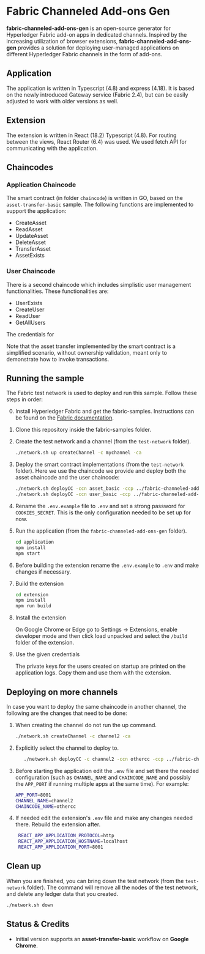 # Fabric Channeled Add-ons Gen

**fabric-channeled-add-ons-gen** is an open-source generator for Hyperledger Fabric add-on apps in dedicated channels.
Inspired by the increasing utilization of browser extensions, **fabric-channeled-add-ons-gen** provides a solution
for deploying user-managed applications on different Hyperledger Fabric channels in the form of add-ons.

## Application

The application is written in Typescript (4.8) and express (4.18). It is based on the newly introduced Gateway service (Fabric 2.4), but can be easily adjusted to work with older versions as well.

## Extension

The extension is written in React (18.2) Typescript (4.8). For routing between the views, React Router (6.4) was used. We
used fetch API for communicating with the application.

## Chaincodes
<!-- TODO: Add here about the two chaincodes when they are spit. -->

### Application Chaincode

The smart contract (in folder `chaincode`) is written in GO, based on the `asset-transfer-basic` sample.
The following functions are implemented to support the application:

- CreateAsset
- ReadAsset
- UpdateAsset
- DeleteAsset
- TransferAsset
- AssetExists

### User Chaincode

There is a second chaincode which includes simplistic user management functionalities. These functionalities are:

- UserExists
- CreateUser
- ReadUser
- GetAllUsers

The credentials for

Note that the asset transfer implemented by the smart contract is a simplified scenario, without ownership validation, meant only to demonstrate how to invoke transactions.

## Running the sample

The Fabric test network is used to deploy and run this sample. Follow these steps in order:

0. Install Hyperledger Fabric and get the fabric-samples.
   Instructions can be found on the [Fabric documentation](https://hyperledger-fabric.readthedocs.io/en/release-2.4/install.html).

1. Clone this repository inside the fabric-samples folder.

2. Create the test network and a channel (from the `test-network` folder).

   ```bash
   ./network.sh up createChannel -c mychannel -ca
   ```

3. Deploy the smart contract implementations (from the `test-network` folder). Here
   we use the chaincode we provide and deploy both the asset chaincode and the user chaincode:

   ```bash
   ./network.sh deployCC -ccn asset_basic -ccp ../fabric-channeled-add-ons-gen/chaincode/asset-chaincode -ccl go
   ./network.sh deployCC -ccn user_basic -ccp ../fabric-channeled-add-ons-gen/chaincode/user-chaincode -ccl go

   ```

4. Rename the `.env.example` file to `.env` and set a strong password for `COOKIES_SECRET`.
   This is the only configuration needed to be set up for now.

5. Run the application (from the `fabric-channeled-add-ons-gen` folder).

   ```bash
   cd application
   npm install
   npm start
   ```

6. Before building the extension rename the `.env.example` to `.env` and make changes if necessary.

7. Build the extension

   ```bash
   cd extension
   npm install
   npm run build
   ```

8. Install the extension

   On Google Chrome or Edge go to Settings -> Extensions, enable
   developer mode and then click load unpacked and select the
   `/build` folder of the extension.

9. Use the given credentials

   The private keys for the users created on startup are printed on the application logs.
   Copy them and use them with the extension.

## Deploying on more channels

In case you want to deploy the same chaincode in another channel, the following are the changes
that need to be done:

1. When creating the channel do not run the up command.

   ```bash
   ./network.sh createChannel -c channel2 -ca
   ```

2. Explicitly select the channel to deploy to.

   ```bash
      ./network.sh deployCC -c channel2 -ccn othercc -ccp ../fabric-channeled-add-ons-gen/chaincode/ -ccl go
   ```

3. Before starting the application edit the `.env` file and set there
   the needed configuration (such as `CHANNEL_NAME` and `CHAINCODE_NAME` and possibly the
   `APP_PORT` if running multiple apps at the same time). For example:

   ```bash
   APP_PORT=8001
   CHANNEL_NAME=channel2
   CHAINCODE_NAME=othercc
   ```

4. If needed edit the extension's `.env` file and make any changes needed there. Rebuild the extension after.

   ```bash
    REACT_APP_APPLICATION_PROTOCOL=http
    REACT_APP_APPLICATION_HOSTNAME=localhost
    REACT_APP_APPLICATION_PORT=8001
   ```

## Clean up

When you are finished, you can bring down the test network (from the `test-network` folder). The command will remove all the nodes of the test network, and delete any ledger data that you created.

```bash
./network.sh down
```

## Status & Credits

- Initial version supports an **asset-transfer-basic** workflow on **Google Chrome**.
